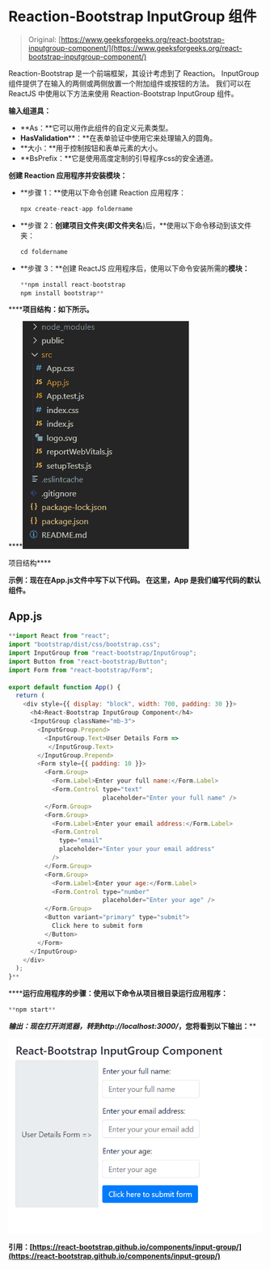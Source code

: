 # Reaction-Bootstrap InputGroup 组件

> Original: [https://www.geeksforgeeks.org/react-bootstrap-inputgroup-component/](https://www.geeksforgeeks.org/react-bootstrap-inputgroup-component/)

Reaction-Bootstrap 是一个前端框架，其设计考虑到了 Reaction。 InputGroup 组件提供了在输入的两侧或两侧放置一个附加组件或按钮的方法。 我们可以在 ReactJS 中使用以下方法来使用 Reaction-Bootstrap InputGroup 组件。

**输入组道具：**

*   **As：**它可以用作此组件的自定义元素类型。
*   **HasValidation****：**在表单验证中使用它来处理输入的圆角。
*   **大小：**用于控制按钮和表单元素的大小。
*   **BsPrefix：**它是使用高度定制的引导程序css的安全通道。

**创建 Reaction 应用程序并安装模块：**

*   **步骤 1：**使用以下命令创建 Reaction 应用程序：

    ```jsx
    npx create-react-app foldername
    ```

*   **步骤 2：**创建项目文件夹(即文件夹名**)后，**使用以下命令移动到该文件夹：

    ```jsx
    cd foldername
    ```

*   **步骤 3：**创建 ReactJS 应用程序后，使用以下命令安装所需的****模块：****

    ```jsx
    **npm install react-bootstrap 
    npm install bootstrap**
    ```

******项目结构：**如下所示。****

****![](img/f04ae0d8b722a9fff0bd9bd138b29c23.png)

项目结构**** 

******示例：**现在在**App.js**文件中写下以下代码。 在这里，App 是我们编写代码的默认组件。****

## ****App.js****

```jsx
**import React from "react";
import "bootstrap/dist/css/bootstrap.css";
import InputGroup from "react-bootstrap/InputGroup";
import Button from "react-bootstrap/Button";
import Form from "react-bootstrap/Form";

export default function App() {
  return (
    <div style={{ display: "block", width: 700, padding: 30 }}>
      <h4>React-Bootstrap InputGroup Component</h4>
      <InputGroup className="mb-3">
        <InputGroup.Prepend>
          <InputGroup.Text>User Details Form =>
           </InputGroup.Text>
        </InputGroup.Prepend>
        <Form style={{ padding: 10 }}>
          <Form.Group>
            <Form.Label>Enter your full name:</Form.Label>
            <Form.Control type="text"
                          placeholder="Enter your full name" />
          </Form.Group>
          <Form.Group>
            <Form.Label>Enter your email address:</Form.Label>
            <Form.Control
              type="email"
              placeholder="Enter your your email address"
            />
          </Form.Group>
          <Form.Group>
            <Form.Label>Enter your age:</Form.Label>
            <Form.Control type="number" 
                          placeholder="Enter your age" />
          </Form.Group>
          <Button variant="primary" type="submit">
            Click here to submit form
          </Button>
        </Form>
      </InputGroup>
    </div>
  );
}**
```

******运行应用程序的步骤：**使用以下命令从项目根目录运行应用程序：****

```jsx
**npm start**
```

******输出：**现在打开浏览器，转到***http://localhost:3000/***，您将看到以下输出：****

****![](img/2df7b365aaf1dafa06da28675711ce0c.png)****

******引用：**[https://react-bootstrap.github.io/components/input-group/](https://react-bootstrap.github.io/components/input-group/)****